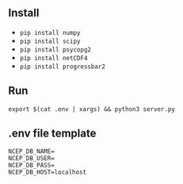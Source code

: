 ## Install

- `pip install numpy`
- `pip install scipy`
- `pip install psycopg2`
- `pip install netCDF4`
- `pip install progressbar2`

## Run

`export $(cat .env | xargs) && python3 server.py`

## .env file template
```
NCEP_DB_NAME=
NCEP_DB_USER=
NCEP_DB_PASS=
NCEP_DB_HOST=localhost
```
